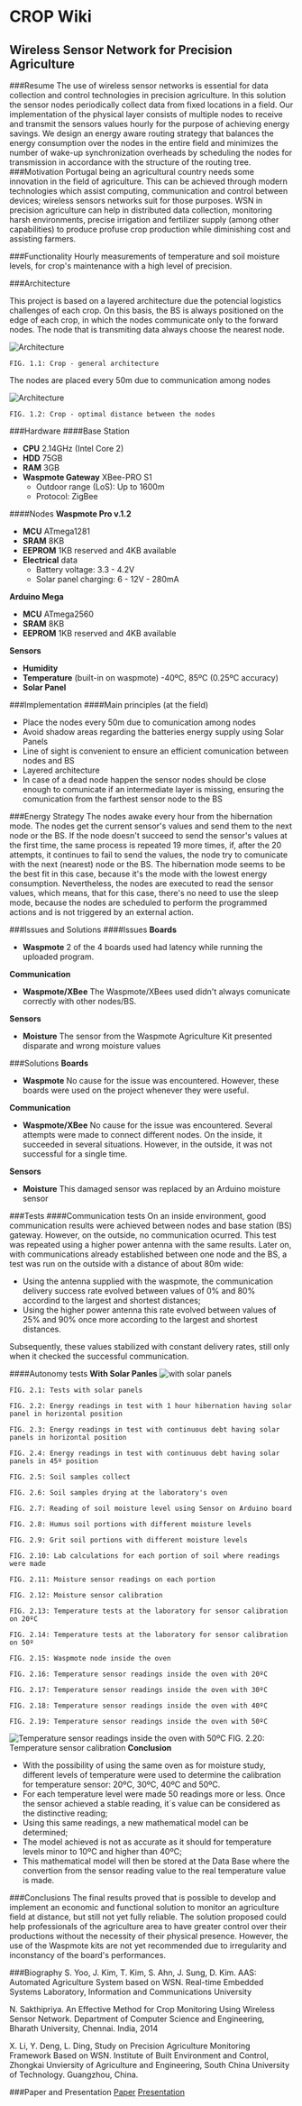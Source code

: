 # CROP Wiki
## Wireless Sensor Network for Precision Agriculture
###Resume
The use of wireless sensor networks is essential for data collection and control technologies in precision agriculture. In this solution the sensor nodes periodically collect data from fixed locations in a field. Our implementation of the physical layer consists of multiple nodes to receive and transmit the sensors values hourly for the purpose of achieving energy savings. We design an energy aware routing strategy that balances the energy consumption over the nodes in the entire field and minimizes the number of wake-up synchronization overheads by scheduling the nodes for transmission in accordance with the structure of the routing tree.
###Motivation
Portugal being an agricultural country needs some innovation in the field of agriculture. This can be achieved through modern technologies which assist computing, communication and control between devices; wireless sensors networks suit for those purposes. WSN in precision agriculture can help in distributed data collection, monitoring harsh environments, precise irrigation and fertilizer supply (among other capabilities) to produce profuse crop production while diminishing cost and assisting farmers.

###Functionality
Hourly measurements of temperature and soil moisture levels, for crop's maintenance with a high level of precision.

###Architecture

This project is based on a layered architecture due the potencial logistics challenges of each crop. On this basis, the BS is always positioned on the edge of each crop, in which the nodes communicate only to the forward nodes. The node that is transmiting data always choose the nearest node.

![Architecture](http://i.imgur.com/nokQ9IZ.png)

    FIG. 1.1: Crop - general architecture

The nodes are placed every 50m due to communication among nodes

![Architecture](http://i.imgur.com/XuOmm1P.jpg)

    FIG. 1.2: Crop - optimal distance between the nodes

###Hardware
####Base Station
- **CPU** 2.14GHz (Intel Core 2)
- **HDD** 75GB
- **RAM** 3GB
- **Waspmote Gateway** XBee-PRO S1
  - Outdoor range (LoS): Up to 1600m
  - Protocol: ZigBee

####Nodes
**Waspmote Pro v.1.2**
- **MCU** ATmega1281
- **SRAM** 8KB
- **EEPROM** 1KB reserved and 4KB available
- **Electrical** data
  - Battery voltage: 3.3 - 4.2V
  - Solar panel charging: 6 - 12V - 280mA

**Arduino Mega**
- **MCU** ATmega2560
- **SRAM** 8KB
- **EEPROM** 1KB reserved and 4KB available

**Sensors**
- **Humidity**
- **Temperature** (built-in on waspmote) -40ºC, 85ºC (0.25ºC accuracy)
- **Solar Panel**

###Implementation
####Main principles (at the field)
- Place the nodes every 50m due to comunication among nodes
- Avoid shadow areas regarding the batteries energy supply using Solar Panels
- Line of sight is convenient to ensure an efficient comunication between nodes and BS
- Layered architecture
- In case of a dead node happen the sensor nodes should be close enough to comunicate if an intermediate layer is missing, ensuring the comunication from the farthest sensor node to the BS

###Energy Strategy
The nodes awake every hour from the hibernation mode. The nodes get the current sensor's values and send them to the next node or the BS. If the node doesn't succeed to send the sensor's values at the first time, the same process is repeated 19 more times, if, after the 20 attempts, it continues to fail to send the values, the node try to comunicate with the next (nearest) node or the BS. The hibernation mode seems to be the best fit in this case, because it's the mode with the lowest energy consumption. Nevertheless, the nodes are executed to read the sensor values, which means, that for this case, there's no need to use the sleep mode, because the nodes are scheduled to perform the programmed actions and is not triggered by an external action.

###Issues and Solutions
####Issues
**Boards**
- **Waspmote** 2 of the 4 boards used had latency while running the uploaded program.

**Communication**
- **Waspmote/XBee** The Waspmote/XBees used didn't always comunicate correctly with other nodes/BS.

**Sensors**
- **Moisture** The sensor from the Waspmote Agriculture Kit presented disparate and wrong moisture values

###Solutions
**Boards**
- **Waspmote** No cause for the issue was encountered. However, these boards were used on the project whenever they were useful.

**Communication**
- **Waspmote/XBee** No cause for the issue was encountered. Several attempts were made to connect different nodes. On the inside, it succeeded in several situations. However, in the outside, it was not successful for a single time.

**Sensors**
- **Moisture** This damaged sensor was replaced by an Arduino moisture sensor

###Tests
####Communication tests
On an inside environment, good communication results were achieved between nodes and base station (BS) gateway. However, on the outside, no communication ocurred. This test was repeated using a higher power antenna with the same results. Later on, with communications already established between one node and the BS, a test was run on the outside with a distance of about 80m wide:

- Using the antenna supplied with the waspmote, the communication delivery success rate evolved between values of 0% and 80% accordind to the largest and shortest distances;
- Using the higher power antenna this rate evolved between values of 25% and 90% once more according to the largest and shortest distances.

Subsequently, these values stabilized with constant delivery rates, still only when it checked the successful communication.

####Autonomy tests
**With Solar Panles**
![with solar panels](http://i.imgur.com/STFIbm0.jpg)

    FIG. 2.1: Tests with solar panels
    
    FIG. 2.2: Energy readings in test with 1 hour hibernation having solar panel in horizontal position
    
    FIG. 2.3: Energy readings in test with continuous debt having solar panels in horizontal position
    
    FIG. 2.4: Energy readings in test with continuous debt having solar panels in 45º position
    
    FIG. 2.5: Soil samples collect
    
    FIG. 2.6: Soil samples drying at the laboratory's oven
    
    FIG. 2.7: Reading of soil moisture level using Sensor on Arduino board
    
    FIG. 2.8: Humus soil portions with different moisture levels
    
    FIG. 2.9: Grit soil portions with different moisture levels
    
    FIG. 2.10: Lab calculations for each portion of soil where readings were made
    
    FIG. 2.11: Moisture sensor readings on each portion
    
    FIG. 2.12: Moisture sensor calibration
    
    FIG. 2.13: Temperature tests at the laboratory for sensor calibration on 20ºC
    
    FIG. 2.14: Temperature tests at the laboratory for sensor calibration on 50º
    
    FIG. 2.15: Waspmote node inside the oven
    
    FIG. 2.16: Temperature sensor readings inside the oven with 20ºC
    
    FIG. 2.17: Temperature sensor readings inside the oven with 30ºC
    
    FIG. 2.18: Temperature sensor readings inside the oven with 40ºC
    
    FIG. 2.19: Temperature sensor readings inside the oven with 50ºC
![Temperature sensor readings inside the oven with 50ºC](http://i.imgur.com/3wHnXJv.png)
    FIG. 2.20: Temperature sensor calibration
**Conclusion**
- With the possibility of using the same oven as for moisture study, different levels of temperature were used to determine the calibration for temperature sensor: 20ºC, 30ºC, 40ºC and 50ºC.
- For each temperature level were made 50 readings more or less. Once the sensor achieved a stable reading, it´s value can be considered as the distinctive reading;
- Using this same readings, a new mathematical model can be determined;
- The model achieved is not as accurate as it should for temperature levels minor to 10ºC and higher than 40ºC;
- This mathematical model will then be stored at the Data Base where the convertion from the sensor reading value to the real temperature value is made.

###Conclusions
The final results proved that is possible to develop and implement an economic and functional solution to monitor an agriculture field at distance, but still not yet fully reliable. The solution proposed could help professionals of the agriculture area to have greater control over their productions without the necessity of their physical presence. However, the use of the Waspmote kits are not yet recommended due to irregularity and inconstancy of the board's performances.

###Biography
S. Yoo, J. Kim, T. Kim, S. Ahn, J. Sung, D. Kim. AAS: Automated Agriculture System based on WSN. Real-time Embedded Systems Laboratory, Information and Communications University

N. Sakthipriya. An Effective Method for Crop Monitoring Using Wireless Sensor Network. Department of Computer Science and Engineering, Bharath University, Chennai. India, 2014

X. Li, Y. Deng, L. Ding, Study on Precision Agriculture Monitoring Framework Based on WSN. Institute of Built Environment and Control, Zhongkai Unviersity of Agriculture and Engineering, South China University of Technology. Guangzhou, China.

###Paper and Presentation
[Paper](http://www.slideshare.net/batistaluisfilipe/crop-wireless-sensor-network-for-precision-agriculture-53379635)
[Presentation](http://www.slideshare.net/batistaluisfilipe/crop-wireless-sensor-network-for-precision-agriculture?related=1)
